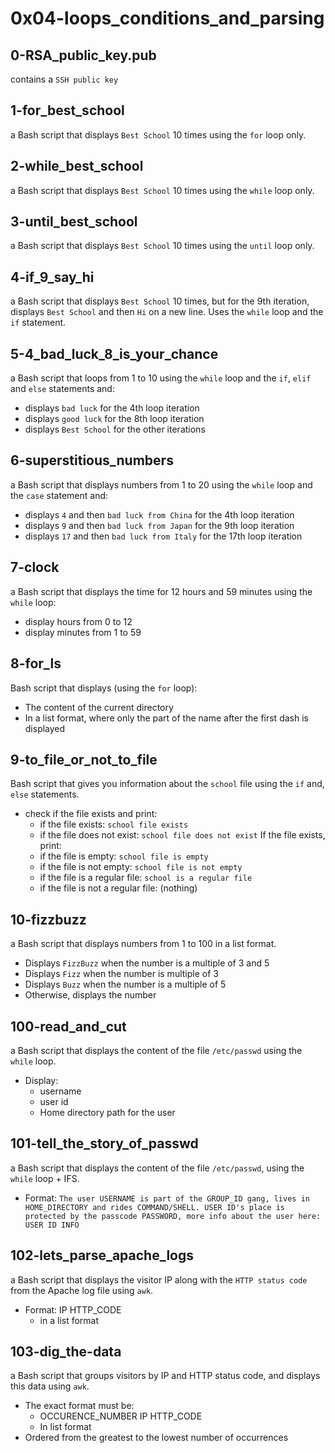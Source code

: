 # __0x04-loops_conditions_and_parsing__

## 0-RSA_public_key.pub

contains a `SSH public key`

## 1-for_best_school

a Bash script that displays `Best School` 10 times using the `for` loop only.

## 2-while_best_school

a Bash script that displays `Best School` 10 times using the `while` loop only.

## 3-until_best_school

a Bash script that displays `Best School` 10 times using the `until` loop only.

## 4-if_9_say_hi

a Bash script that displays `Best School` 10 times, but for the 9th iteration, displays `Best School` and then `Hi` on a new line. Uses the `while` loop and the `if` statement.

## 5-4_bad_luck_8_is_your_chance

a Bash script that loops from 1 to 10 using the `while` loop and the `if`, `elif` and `else` statements and:

- displays `bad luck` for the 4th loop iteration
- displays `good luck` for the 8th loop iteration
- displays `Best School` for the other iterations

## 6-superstitious_numbers

a Bash script that displays numbers from 1 to 20 using the `while` loop and the `case` statement and:

- displays `4` and then `bad luck from China` for the 4th loop iteration
- displays `9` and then `bad luck from Japan` for the 9th loop iteration
- displays `17` and then `bad luck from Italy` for the 17th loop iteration

## 7-clock

a Bash script that displays the time for 12 hours and 59 minutes using the `while` loop:

- display hours from 0 to 12
- display minutes from 1 to 59

## 8-for_ls

Bash script that displays (using the `for` loop):

- The content of the current directory
- In a list format, where only the part of the name after the first dash is displayed

## 9-to_file_or_not_to_file

Bash script that gives you information about the `school` file using the `if` and, `else` statements.

- check if the file exists and print:
  - if the file exists: `school file exists`
  - if the file does not exist: `school file does not exist`
If the file exists, print:
  - if the file is empty: `school file is empty`
  - if the file is not empty: `school file is not empty`
  - if the file is a regular file: `school is a regular file`
  - if the file is not a regular file: (nothing)

## 10-fizzbuzz

a Bash script that displays numbers from 1 to 100 in a list format.

- Displays `FizzBuzz` when the number is a multiple of 3 and 5
- Displays `Fizz` when the number is multiple of 3
- Displays `Buzz` when the number is a multiple of 5
- Otherwise, displays the number

## 100-read_and_cut

a Bash script that displays the content of the file `/etc/passwd` using the `while` loop.

- Display:
  - username
  - user id
  - Home directory path for the user

## 101-tell_the_story_of_passwd

a Bash script that displays the content of the file `/etc/passwd`, using the `while` loop + IFS.

- Format: `The user USERNAME is part of the GROUP_ID gang, lives in HOME_DIRECTORY and rides COMMAND/SHELL. USER ID's place is protected by the passcode PASSWORD, more info about the user here: USER ID INFO`

## 102-lets_parse_apache_logs

a Bash script that displays the visitor IP along with the `HTTP status code` from the Apache log file using `awk`.

- Format: IP HTTP_CODE
  - in a list format

## 103-dig_the-data

a Bash script that groups visitors by IP and HTTP status code, and displays this data using `awk`.

- The exact format must be:
  - OCCURENCE_NUMBER IP HTTP_CODE
  - In list format
- Ordered from the greatest to the lowest number of occurrences
